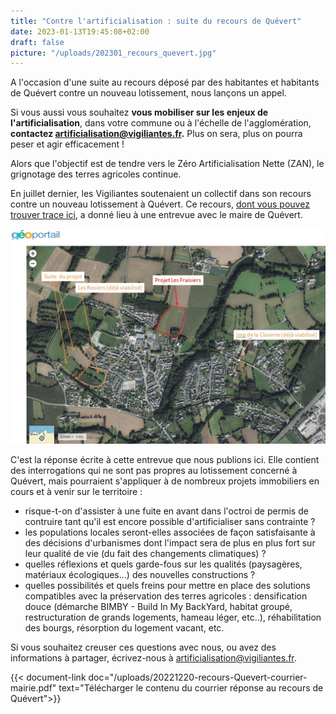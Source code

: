 ```yaml
---
title: "Contre l'artificialisation : suite du recours de Quévert"
date: 2023-01-13T19:45:08+02:00
draft: false
picture: "/uploads/202301_recours_quevert.jpg"
---
```


A l'occasion d'une suite au recours déposé par des habitantes et habitants de Quévert contre un nouveau lotissement, nous lançons un appel.

Si vous aussi vous souhaitez **vous mobiliser sur les enjeux de l'artificialisation**, dans votre commune ou à l'échelle de l'agglomération, **contactez [artificialisation@vigiliantes.fr](mailto:artificialisation@vigiliantes.fr).** Plus on sera, plus on pourra peser et agir efficacement !

<!--more-->

Alors que l'objectif est de tendre vers le Zéro Artificialisation Nette (ZAN), le grignotage des terres agricoles continue.

En juillet dernier, les Vigiliantes soutenaient un collectif dans son recours contre un nouveau lotissement à Quévert. Ce recours, [dont vous pouvez trouver trace ici](/plaidoyers/20220801_recours_quevert/), a donné lieu à une entrevue avec le maire de Quévert.

![Carte des terrains agricoles en cours de construction ou visés par des projets de lotissement en proximité du bourg dans le bourg de Quévert](/uploads/202301_Carte-zonesagri-quevert-attaquees.jpg "Carte des terrains agricoles en cours de construction ou visés par des projets de lotissement en proximité du bourg dans le bourg de Quévert")


C'est la réponse écrite à cette entrevue que nous publions ici. Elle contient des interrogations qui ne sont pas propres au lotissement concerné à Quévert, mais pourraient s'appliquer à de nombreux projets immobiliers en cours et à venir sur le territoire :

- risque-t-on d'assister à une fuite en avant dans l'octroi de permis de contruire tant qu'il est encore possible d'artificialiser sans contrainte ?
- les populations locales seront-elles associées de façon satisfaisante à des décisions d'urbanismes dont l'impact sera de plus en plus fort sur leur qualité de vie (du fait des changements climatiques) ?
- quelles réflexions et quels garde-fous sur les qualités (paysagères, matériaux écologiques...) des nouvelles constructions ?
- quelles possibilités et quels freins pour mettre en place des solutions compatibles avec la préservation des terres agricoles : densification douce (démarche BIMBY - Build In My BackYard, habitat groupé, restructuration de grands logements, hameau léger, etc..), réhabilitation des bourgs, résorption du logement vacant, etc.

Si vous souhaitez creuser ces questions avec nous, ou avez des informations à partager, écrivez-nous à [artificialisation@vigiliantes.fr](mailto:artificialisation@vigiliantes.fr).

{{< document-link doc="/uploads/20221220-recours-Quevert-courrier-mairie.pdf" text="Télécharger le contenu du courrier réponse au recours de Quévert">}}




